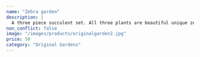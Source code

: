 ```yaml
---
name: "Zebra garden"
description: |
  A three piece succulent set. All three plants are beautiful unique zebra succulents.
non_conflict: false
image: "/images/products/originalgarden2.jpg"
price: 50
category: "Original Gardens"
---
```

